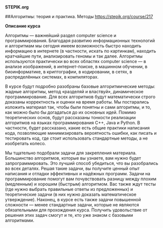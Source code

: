 **STEPIK.org**

##Алгоритмы: теория и практика. Методы
https://stepik.org/course/217


**Описание курса**

Алгоритмы — важнейший раздел computer science и программирования. Благодаря развитию информационных технологий и алгоритмам мы сегодня имеем возможность быстро находить информацию в интернете (в частности, искать по картинкам), находить кратчайшие пути, анализировать геномы и так далее. Алгоритмы используются практически во всех областях computer science — в анализе изображений, в интернет-поиске, в машинном обучении, в биоинформатике, в криптографии, в кодировании, в сетях, в распределённых системах, в компиляторах.

В курсе будут подробно разобраны базовые алгоритмические методы: жадные алгоритмы, метод «разделяй и властвуй», динамическое программирование. Для всех алгоритмов будут математически строго доказаны корректность и оценки на время работы. Мы постарались изложить материал так, чтобы были понятны и сами алгоритмы, и то, как можно было бы догадаться до их основных идей. Помимо теоретических основ, будут рассказаны тонкости реализации алгоритмов на языках программирования C++, Java и Python. В частности, будет рассказано, какие есть общие практики написания кода, позволяющие минимизировать вероятность ошибки, как писать и тестировать код, где стоит использовать стандартные методы, а не изобретать колесо.

Мы тщательно подобрали задачи для закрепления материала. Большинство алгоритмов, которые вы узнаете, вам нужно будет запрограммировать. Это лучший способ убедиться, что вы разобрались во всех деталях. Решая такие задачи, вы получите ценный опыт написания и отладки эффективных и надёжных программ. Задачи на программирование помогут вам почувствовать разницу между плохим (медленным) и хорошим (быстрым) алгоритмом. Вас также ждут тесты (где нужно выбрать правильные ответы из предложенных) и теоретические задачи (в них нужно доказать математическое утверждение). Наконец, в курсе есть также задачи повышенной сложности — менее стандартные задачи, которые не являются обязательными для прохождения курса. Получить удовольствие от решения этих задач смогут и те, кто уже знаком с базовыми алгоритмами.
